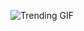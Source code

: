 ![Trending GIF](https://media3.giphy.com/media/v1.Y2lkPThiYjIxNzcyZ2xsOG4zajJkM2t5bzU2eXQzbWQ4anozcnVzbTVxdGNobTNwb3plZiZlcD12MV9naWZzX3NlYXJjaCZjdD1n/YYKoJL28YtscdUTGWA/giphy.gif)
